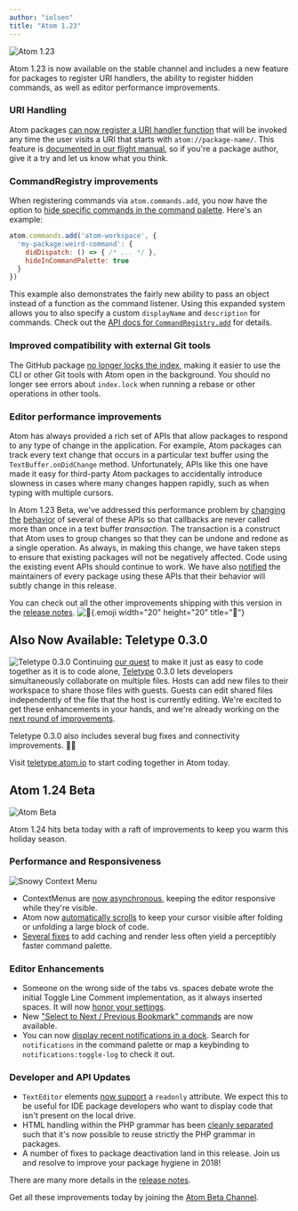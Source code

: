 ```yaml
---
author: "iolsen"
title: "Atom 1.23"
---
```


![Atom 1.23](/assets/images/blog.atom.io/img/posts/release-1-23.png)

Atom 1.23 is now available on the stable channel and includes a new feature for packages to register URI handlers, the ability to register hidden commands, as well as editor performance improvements.

<!--more-->

### URI Handling

Atom packages [can now register a URI handler function](https://github.com/atom/atom/pull/11399) that will be invoked any time the user visits a URI that starts with `atom://package-name/`. This feature is [documented in our flight manual](https://flight-manual.atom.io/hacking-atom/sections/handling-uris/), so if you're a package author, give it a try and let us know what you think.

### CommandRegistry improvements

When registering commands via `atom.commands.add`, you now have the option to [hide specific commands in the command palette](https://github.com/atom/command-palette/pull/92). Here's an example:

```js
atom.commands.add('atom-workspace', {
  'my-package:weird-command': {
    didDispatch: () => { /* ... */ },
    hideInCommandPalette: true
  }
})
```

This example also demonstrates the fairly new ability to pass an object instead of a function as the command listener. Using this expanded system allows you to also specify a custom `displayName` and `description` for commands. Check out the [API docs for `CommandRegistry.add`](https://atom.io/docs/api/latest/CommandRegistry#instance-add) for details.

### Improved compatibility with external Git tools

The GitHub package [no longer locks the index](https://github.com/atom/github/pull/1238), making it easier to use the CLI or other Git tools with Atom open in the background. You should no longer see errors about `index.lock` when running a rebase or other operations in other tools.

### Editor performance improvements

Atom has always provided a rich set of APIs that allow packages to respond to any type of change in the application. For example, Atom packages can track every text change that occurs in a particular text buffer using the `TextBuffer.onDidChange` method. Unfortunately, APIs like this one have made it easy for third-party Atom packages to accidentally introduce slowness in cases where many changes happen rapidly, such as when typing with multiple cursors.

In Atom 1.23 Beta, we've addressed this performance problem by [changing](change-1) [the](change-2) [behavior](change-3) of several of these APIs so that callbacks are never called more than once in a text buffer _transaction_. The transaction is a construct that Atom uses to group changes so that they can be undone and redone as a single operation. As always, in making this change, we have taken steps to ensure that existing packages will not be negatively affected. Code using the existing event APIs should continue to work. We have also [notified](https://github.com/t9md/atom-vim-mode-plus/issues/939) the maintainers of every package using these APIs that their behavior will subtly change in this release.

You can check out all the other improvements shipping with this version in the [release notes](https://github.com/atom/atom/releases/tag/v1.23.0). ![:memo:](https://github.githubassets.com/images/icons/emoji/unicode/1f4dd.png){.emoji width="20" height="20" title=":memo:"}

## Also Now Available: Teletype 0.3.0

![Teletype 0.3.0](/assets/images/blog.atom.io/img/posts/teletype/teletype.png)
Continuing [our quest](/blog/2017/11/15/code-together-in-real-time-with-teletype-for-atom) to make it just as easy to code together as it is to code alone, [Teletype](https://teletype.atom.io/) 0.3.0 lets developers simultaneously collaborate on multiple files. Hosts can add new files to their workspace to share those files with guests. Guests can edit shared files independently of the file that the host is currently editing. We're excited to get these enhancements in your hands, and we're already working on the [next round of improvements](https://github.com/atom/teletype/issues/268).

Teletype 0.3.0 also includes several bug fixes and connectivity improvements. 🐛🔨

Visit [teletype.atom.io](https://teletype.atom.io/) to start coding together in Atom today.

## Atom 1.24 Beta

![Atom Beta](/assets/images/blog.atom.io/img/release-beta.png)

Atom 1.24 hits beta today with a raft of improvements to keep you warm this holiday season.

### Performance and Responsiveness

![Snowy Context Menu](/assets/images/blog.atom.io/img/posts/snow-falling-on-async-context-menu.gif)

- ContextMenus are [now asynchronous](https://github.com/atom/atom/pull/16192), keeping the editor responsive while they're visible.
- Atom now [automatically scrolls](https://github.com/atom/atom/pull/16092) to keep your cursor visible after folding or unfolding a large block of code.
- [Several fixes](https://github.com/atom/command-palette/pulls?utf8=%E2%9C%93&q=is%3Apr+merged%3A2017-11-05..2017-12-07) to add caching and render less often yield a perceptibly faster command palette.

### Editor Enhancements

- Someone on the wrong side of the tabs vs. spaces debate wrote the initial Toggle Line Comment implementation, as it always inserted spaces. It will now [honor your settings](https://github.com/atom/atom/issues/16193).
- New ["Select to Next / Previous Bookmark" commands](https://github.com/atom/bookmarks/pull/91) are now available.
- You can now [display recent notifications in a dock](https://github.com/atom/notifications/pull/164). Search for `notifications` in the command palette or map a keybinding to `notifications:toggle-log` to check it out.

### Developer and API Updates

- `TextEditor` elements [now support](https://github.com/atom/atom/pull/16294) a `readonly` attribute. We expect this to be useful for IDE package developers who want to display code that isn't present on the local drive.
- HTML handling within the PHP grammar has been [cleanly separated](https://github.com/atom/language-php/pull/217) such that it's now possible to reuse strictly the PHP grammar in packages.
- A number of fixes to package deactivation land in this release. Join us and resolve to improve your package hygiene in 2018!

<!-- release notes -->

There are many more details in the [release notes](https://github.com/atom/atom/releases/tag/v1.24.0-beta0).

Get all these improvements today by joining the [Atom Beta Channel](https://atom.io/beta).
